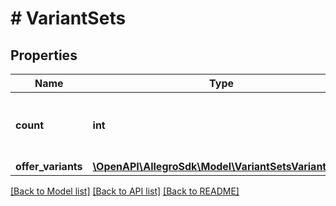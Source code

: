 # # VariantSets

## Properties

Name | Type | Description | Notes
------------ | ------------- | ------------- | -------------
**count** | **int** | Total number of variant sets matching the query. | [optional]
**offer_variants** | [**\OpenAPI\AllegroSdk\Model\VariantSetsVariantSet[]**](VariantSetsVariantSet.md) |  | [optional]

[[Back to Model list]](../../README.md#models) [[Back to API list]](../../README.md#endpoints) [[Back to README]](../../README.md)
